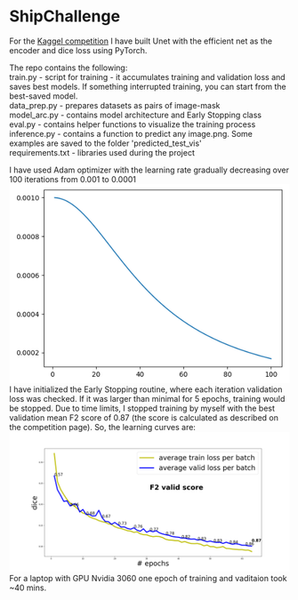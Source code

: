 # ShipChallenge
For the [Kaggel competition](https://www.kaggle.com/competitions/airbus-ship-detection/overview/) I have built Unet with the efficient net as the encoder and dice loss using PyTorch.<br />

The repo contains the following:<br />
train.py - script for training - it accumulates training and validation loss and saves best models. If something interrupted training, you can start from the best-saved model.<br />
data_prep.py - prepares datasets as pairs of image-mask <br />
model_arc.py - contains model architecture and Early Stopping class <br />
eval.py - contains helper functions to visualize the training process <br />
inference.py - contains a function to predict any image.png. Some examples are saved to the folder 'predicted_test_vis' <br />
requirements.txt - libraries used during the project <br />

I have used Adam optimizer with the learning rate gradually decreasing over 100 iterations from 0.001 to 0.0001<br />
![alt text](https://github.com/AnnPike/ShipChallenge/blob/main/LR_decay.png)<br />
I have initialized the Early Stopping routine, where each iteration validation loss was checked. If it was larger than minimal for 5 epochs, training would be stopped. Due to time limits, I stopped training by myself with the best validation mean F2 score of 0.87 (the score is calculated as described on the competition page). So, the learning curves are:<br />
![alt text](https://github.com/AnnPike/ShipChallenge/blob/main/model_lossdice_decay_final_report.png)
For a laptop with GPU Nvidia 3060 one epoch of training and vaditaion took ~40 mins.


